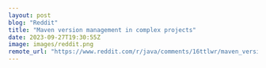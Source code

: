 ```yaml
---
layout: post
blog: "Reddit"
title: "Maven version management in complex projects"
date: 2023-09-27T19:30:55Z
image: images/reddit.png
remote_url: "https://www.reddit.com/r/java/comments/16ttlwr/maven_version_management_in_complex_projects/"
---
```

